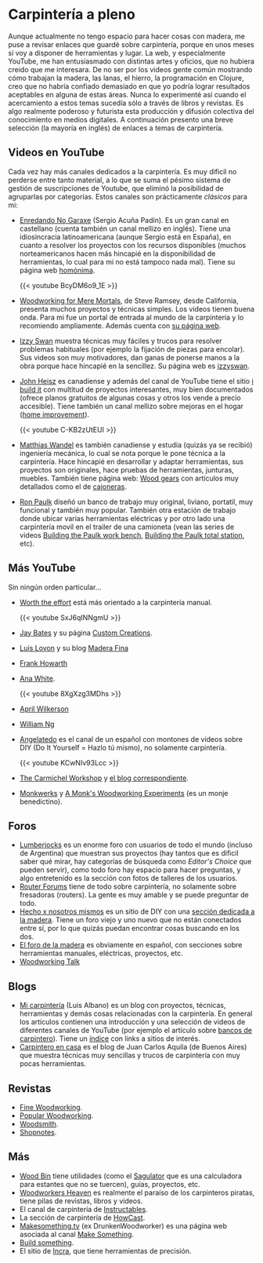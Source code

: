 # Carpintería a pleno


Aunque actualmente no tengo espacio para hacer cosas con madera, me puse a
revisar enlaces que guardé sobre carpintería, porque en unos meses sí voy a
disponer de herramientas y lugar. La web, y especialmente YouTube, me han
entusiasmado con distintas artes y oficios, que no hubiera creido que me
interesara. De no ser por los videos gente común mostrando cómo trabajan la
madera, las lanas, el hierro, la programación en Clojure, creo que no habría
confiado demasiado en que yo podría lograr resultados aceptables en alguna de
estas áreas. Nunca lo experimenté así cuando el acercamiento a estos temas
sucedía sólo a través de libros y revistas. Es algo realmente poderoso y
futurista esta producción y difusión colectiva del conocimiento en medios
digitales. A continuación presento una breve selección (la mayoría en inglés) de
enlaces a temas de carpintería.

## Videos en YouTube

Cada vez hay más canales dedicados a la carpintería. Es muy dificil no
perderse entre tanto material, a lo que se suma el pésimo sistema de
gestión de suscripciones de Youtube, que eliminó la posibilidad de
agruparlas por categorías. Estos canales son prácticamente *clásicos*
para mi:

-   [Enredando No
    Garaxe](https://www.youtube.com/user/Enredandonogaraxe/featured)
    (Sergio Acuña Padín). Es un gran canal en castellano (cuenta también
    un canal mellizo en inglés). Tiene una idiosincracia latinoamericana
    (aunque Sergio está en España), en cuanto a resolver los proyectos
    con los recursos disponibles (muchos norteamericanos hacen más
    hincapié en la disponibilidad de herramientas, lo cual para mi no
    está tampoco nada mal). Tiene su página web
    [homónima](http://www.enredandonogaraxe.com/).

    {{< youtube BcyDM6o9_1E >}}

-   [Woodworking for Mere
    Mortals](https://www.youtube.com/user/stevinmarin), de Steve Ramsey,
    desde California, presenta muchos proyectos y técnicas simples. Los
    videos tienen buena onda. Para mi fue un portal de entrada al mundo
    de la carpintería y lo recomiendo ampliamente. Además cuenta con [su
    página web](http://woodworking.formeremortals.net/).

-   [Izzy Swan](https://www.youtube.com/user/rusticman1973) muestra
    técnicas muy fáciles y trucos para resolver problemas habituales
    (por ejemplo la fijación de piezas para encolar). Sus videos son muy
    motivadores, dan ganas de ponerse manos a la obra porque hace
    hincapié en la sencillez. Su página web es
    [izzyswan](http://www.izzyswan.com).

-   [John Heisz](https://www.youtube.com/user/jpheisz) es canadiense y
    además del canal de YouTube tiene el sitio [i build
    it](http://www.ibuildit.ca) con multitud de proyectos interesantes,
    muy bien documentados (ofrece planos gratuitos de algunas cosas y
    otros los vende a precio accesible). Tiene también un canal mellizo
    sobre mejoras en el hogar ([home
    improvement](https://www.youtube.com/user/IBuildItHome)).

    {{< youtube C-KB2zUtEUI >}}

-   [Matthias Wandel](https://www.youtube.com/user/Matthiaswandel) es
    también canadiense y estudia (quizás ya se recibió) ingeniería
    mecánica, lo cual se nota porque le pone técnica a la carpintería.
    Hace hincapié en desarrollar y adaptar herramientas, sus proyectos
    son originales, hace pruebas de herramientas, junturas, muebles.
    También tiene página web: [Wood gears](http://www.woodgears.ca/) con
    artículos muy detallados como el de
    [cajoneras](http://woodgears.ca/drawers/index.html).

-   [Ron Paulk](https://www.youtube.com/user/crpaulk) diseñó un banco de
    trabajo muy original, liviano, portatil, muy funcional y también muy
    popular. También otra estación de trabajo donde ubicar varias
    herramientas eléctricas y por otro lado una carpintería movil en el
    trailer de una camioneta (vean las series de videos [Building the
    Paulk work
    bench](https://www.youtube.com/playlist?list=PLB1ATCukiUGRpTw3dlQFSk8uOmIEP3BJ1),
    [Building the Paulk total
    station](https://www.youtube.com/watch?v=-N7RlWHaFbE&index=1&list=PLB1ATCukiUGSEvdBc7NnqlmxHAwdx6C83),
    etc).

## Más YouTube

Sin ningún orden particular\...

-   [Worth the effort](https://www.youtube.com/user/wortheffort) está
    más orientado a la carpintería manual.

    {{< youtube SxJ6qINNgmU >}}

-   [Jay Bates](https://www.youtube.com/c/jaybates) y su página [Custom
    Creations](http://jayscustomcreations.com/).

-   [Luis Lovon](https://www.youtube.com/user/luislovon) y su blog
    [Madera Fina](http://madera-fina.blogspot.com)

-   [Frank Howarth](https://www.youtube.com/user/urbanTrash)

-   [Ana White](https://www.youtube.com/user/knockoffwood).

    {{< youtube 8XgXzg3MDhs >}}

-   [April Wilkerson](https://www.youtube.com/user/AprilWilkersonDIY)

-   [William Ng](https://www.youtube.com/user/wnwoodworks)

-   [Angelatedo](https://www.youtube.com/user/angelatedo) es el canal de
    un español con montones de videos sobre DIY (Do It Yourself = Hazlo
    tú mismo), no solamente carpintería.

    {{< youtube KCwNIv93Lcc >}}

-   [The Carmichel
    Workshop](https://www.youtube.com/user/carmichaelworkshop) y [el
    blog correspondiente](http://www.thecarmichaelworkshop.com/).

-   [Monkwerks](https://www.youtube.com/user/monk1998) y [A Monk\'s
    Woodworking Experiments](http://www.monkwerks.org/) (es un monje
    benedictino).

## Foros

-   [Lumberjocks](http://lumberjocks.com) es un enorme foro con usuarios
    de todo el mundo (incluso de Argentina) que muestran sus proyectos
    (hay tantos que es dificil saber qué mirar, hay categorías de
    búsqueda como *Editor\'s Choice* que pueden servir), como todo foro
    hay espacio para hacer preguntas, y algo entretenido es la sección
    con fotos de talleres de los usuarios.
-   [Router Forums](http://www.routerforums.com/) tiene de todo sobre
    carpintería, no solamente sobre fresadoras (routers). La gente es
    muy amable y se puede preguntar de todo.
-   [Hecho x nosotros mismos](http://www.hechoxnosotrosmismos.net/) es
    un sitio de DIY con una [sección dedicada a la
    madera](http://www.hechoxnosotrosmismos.net/foro/forum14/). Tiene un
    foro viejo y uno nuevo que no están conectados entre sí, por lo que
    quizás puedan encontrar cosas buscando en los dos.
-   [El foro de la madera](http://www.foromadera.com) es obviamente en
    español, con secciones sobre herramientas manuales, eléctricas,
    proyectos, etc.
-   [Woodworking Talk](http://www.woodworkingtalk.com/)

## Blogs

-   [Mi carpintería](https://micarpinteria.wordpress.com/) (Luis Albano)
    es un blog con proyectos, técnicas, herramientas y demás cosas
    relacionadas con la carpintería. En general los artículos contienen
    una introducción y una selección de videos de diferentes canales de
    YouTube (por ejemplo el artículo sobre [bancos de
    carpintero](https://micarpinteria.wordpress.com/2011/02/13/banco-de-carpintero/)).
    Tiene un
    [índice](https://micarpinteria.wordpress.com/2013/06/04/sitios-de-interes/)
    con links a sitios de interés.
-   [Carpintero en casa](http://carpinteroencasa.blogspot.com.ar) es el
    blog de Juan Carlos Aquila (de Buenos Aires) que muestra técnicas
    muy sencillas y trucos de carpintería con muy pocas herramientas.

## Revistas

-   [Fine Woodworking](http://www.finewoodworking.com/).
-   [Popular Woodworking](http://www.popularwoodworking.com/).
-   [Woodsmith](http://www.woodsmith.com/).
-   [Shopnotes](http://www.shopnotes.com/).

## Más

-   [Wood Bin](http://www.woodbin.com/) tiene utilidades (como el
    [Sagulator](http://www.woodbin.com/calcs/sagulator/) que es una
    calculadora para estantes que no se tuercen), guías, proyectos, etc.
-   [Woodworkers Heaven](http://www.cro-wood.com/) es realmente el
    paraíso de los carpinteros piratas, tiene pilas de revistas, libros
    y videos.
-   El canal de carpintería de
    [Instructables](http://www.instructables.com/tag/type-id/category-workshop/channel-woodworking/).
-   La sección de carpintería de
    [HowCast](http://www.howcast.com/guides/802-Learn-Woodworking/).
-   [Makesomething.tv](https://makesomething.tv/) (ex DrunkenWoodworker)
    es una página web asociada al canal [Make
    Something](https://www.youtube.com/user/DrunkenWoodworker).
-   [Build something](https://www.buildsomething.com/).
-   El sitio de [Incra](http://www.incrementaltools.com/), que tiene
    herramientas de precisión.

